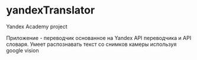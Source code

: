 # yandexTranslator
Yandex Academy project

Приложение - переводчик основанное на Yandex API переводчика и API словаря.
Умеет распознавать текст со снимков камеры используя google vision
